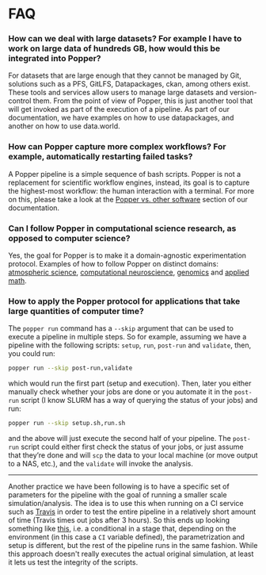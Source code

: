 # FAQ

### How can we deal with large datasets? For example I have to work on large data of hundreds GB, how would this be integrated into Popper?

For datasets that are large enough that they cannot be managed by Git, 
solutions such as a PFS, GitLFS, Datapackages, ckan, among others 
exist. These tools and services allow users to manage large datasets 
and version-control them. From the point of view of Popper, this is 
just another tool that will get invoked as part of the execution of a 
pipeline. As part of our documentation, we have examples on how to use 
datapackages, and another on how to use data.world.

### How can Popper capture more complex workflows? For example, automatically restarting failed tasks?

A Popper pipeline is a simple sequence of bash scripts. Popper is not 
a replacement for scientific workflow engines, instead, its goal is to 
capture the highest-most workflow: the human interaction with a 
terminal. For more on this, please take a look at the [Popper vs. 
other 
software](http://popper.rtfd.io/en/docs-reorg/sections/concepts.html#scientific-workflow-engines) 
section of our documentation.

### Can I follow Popper in computational science research, as opposed to computer science?

Yes, the goal for Popper is to make it a domain-agnostic 
experimentation protocol. Examples of how to follow Popper on distinct 
domains: [atmospheric science](), [computational neuroscience](), 
[genomics]() and [applied math]().


### How to apply the Popper protocol for applications that take large quantities of computer time?

The `popper run` command has a `--skip` argument that can be used to 
execute a pipeline in multiple steps. So for example, assuming we have 
a pipeline with the following scripts: `setup`, `run`, `post-run` and 
`validate`, then, you could run:

```bash
popper run --skip post-run,validate
```

which would run the first part (setup and execution). Then, later you 
either manually check whether your jobs are done or you automate it in 
the `post-run` script (I know SLURM has a way of querying the status 
of your jobs) and run:

```bash
popper run --skip setup.sh,run.sh
```

and the above will just execute the second half of your pipeline. The 
`post-run` script could either first check the status of your jobs, or 
just assume that they’re done and will `scp` the data to your local 
machine (or move output to a NAS, etc.), and the `validate` will 
invoke the analysis.

-----

Another practice we have been following is to have a specific set of 
parameters for the pipeline with the goal of running a smaller scale 
simulation/analysis. The idea is to use this when running on a CI 
service such as [Travis](https://travis-ci.org) in order to test the 
entire pipeline in a relatively short amount of time (Travis times out 
jobs after 3 hours). So this ends up looking something like 
[this](https://github.com/ivotron/quiho-popper/blob/master/pipelines/single-node/setup.sh), 
i.e. a conditional in a stage that, depending on the environment (in 
this case a `CI` variable defined), the parametrization and setup is 
different, but the rest of the pipeline runs in the same fashion. 
While this approach doesn't really executes the actual original 
simulation, at least it lets us test the integrity of the scripts.
